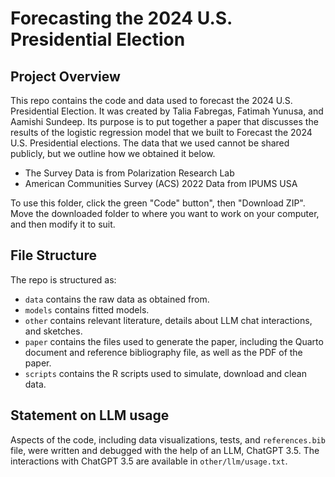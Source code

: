 # Forecasting the 2024 U.S. Presidential Election

## Project Overview

This repo contains the code and data used to forecast the 2024 U.S. Presidential Election. It was created by Talia Fabregas, Fatimah Yunusa, and Aamishi Sundeep. Its purpose is to put together a paper that discusses the results of the logistic regression model that we built to Forecast the 2024 U.S. Presidential elections. The data that we used cannot be shared publicly, but we outline how we obtained it below.

- The Survey Data is from Polarization Research Lab 
- American Communities Survey (ACS) 2022 Data from IPUMS USA

To use this folder, click the green "Code" button", then "Download ZIP". Move the downloaded folder to where you want to work on your computer, and then modify it to suit.


## File Structure

The repo is structured as:

-   `data` contains the raw data as obtained from.
-   `models` contains fitted models. 
-   `other` contains relevant literature, details about LLM chat interactions, and sketches.
-   `paper` contains the files used to generate the paper, including the Quarto document and reference bibliography file, as well as the PDF of the paper. 
-   `scripts` contains the R scripts used to simulate, download and clean data.


## Statement on LLM usage

Aspects of the code, including data visualizations, tests, and `references.bib` file, were written and debugged with the help of an LLM, ChatGPT 3.5. The interactions with ChatGPT 3.5 are available in `other/llm/usage.txt`. 
